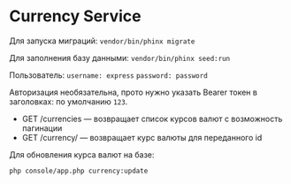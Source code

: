 # Currency Service

Для запуска миграций: 
`vendor/bin/phinx migrate`

Для заполнения базу данными: 
`vendor/bin/phinx seed:run`

Пользователь:
`username: express`
`password: password`

Авторизация необязательна, прото нужно указать Bearer токен в заголовках: по умолчанию `123`.

- GET /currencies — возвращает список курсов валют с возможность пагинации
- GET /currency/ — возвращает курс валюты для переданного id

Для обновления курса валют на базе: 

`php console/app.php currency:update`
